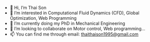 - 👋 Hi, I’m Thai Son
- 👀 I’m interested in Computational Fluid Dynamics (CFD), Global Optimization, Web Programming
- 🌱 I’m currently doing my PhD in Mechanical Engineering
- 💞️ I’m looking to collaborate on Motor control, Web programming...
- 📫 You can find me through email: thaithaison1995@gmail.com

<!---
thaithaison/thaithaison is a ✨ special ✨ repository because its `README.md` (this file) appears on your GitHub profile.
You can click the Preview link to take a look at your changes.
--->
